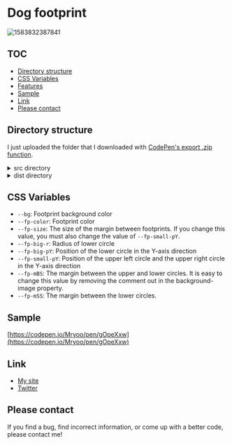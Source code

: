 # Dog footprint
![1583832387841](https://user-images.githubusercontent.com/42329240/76298437-c4210380-62fc-11ea-99a5-e76c043bb21c.gif)

## TOC
 - [Directory structure](#Directory-structure)
 - [CSS Variables](#CSSvariables)
 - [Features](#Features)
 - [Sample](#Sample)
 - [Link](#Link)
 - [Please contact](#Please-contact)

## Directory structure
I just uploaded the folder that I downloaded with [CodePen's export .zip function](https://blog.codepen.io/documentation/features/exporting-pens/#export-zip-1).
<details>
 <summary>src directory</summary>
 The content of the html file contains only the code described in the CodePen HTML panel. The same applies to css file and js file. So, for example, the html file does not contain a <code>head</code> tag or <code>link</code> tags.
</details>
<details>
 <summary>dist directory</summary>
 Download the entire contents of the dist directory, open <code>index.html</code> in a browser and you should see my snippet (hard to explain).
</details>

## CSS Variables
 - `--bg`: Footprint background color
 - `--fp-color`: Footprint color
 - `--fp-size`: The size of the margin between footprints. If you change this value, you must also change the value of `--fp-small-pY`.
 - `--fp-big-r`: Radius of lower circle
 - `--fp-big-pY`: Position of the lower circle in the Y-axis direction
 - `--fp-small-pY`: Position of the upper left circle and the upper right circle in the Y-axis direction
 - `--fp-mBS`: The margin between the upper and lower circles. It is easy to change this value by removing the comment out in the background-image property.
 - `--fp-mSS`: The margin between the lower circles.

## Sample
[https://codepen.io/Mryoo/pen/gOpeXxw](https://codepen.io/Mryoo/pen/gOpeXxw)

## Link
 - [My site](https://ryo.dev/)
 - [Twitter](https://twitter.com/ryoo20190328)

## Please contact
If you find a bug, find incorrect information, or come up with a better code, please contact me!

